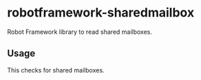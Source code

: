 # robotframework-sharedmailbox
Robot Framework library to read shared mailboxes.

## Usage
This checks for shared mailboxes.
